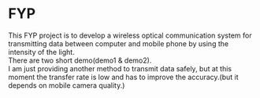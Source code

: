 # FYP
This FYP project is to develop a wireless optical communication system for transmitting data between computer and mobile phone by using the intensity of the light.  
There are two short demo(demo1 & demo2).  
I am just providing another method to transmit data safely, but at this moment the transfer rate is low and has to improve the accuracy.(but it depends on mobile camera quality.)
